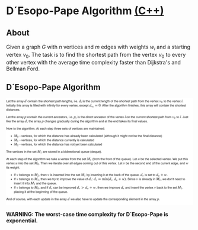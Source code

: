 # D´Esopo-Pape Algorithm [(C++)](./desopo-pape.cpp)

## About

Given a graph $G$ with $n$ vertices and $m$ edges with weights $w_i$ and a starting vertex $v_0$. The task is to find the shortest path from the vertex $v_0$ to every other vertex with the average time complexity faster than Dijkstra's and Bellman Ford.

## D´Esopo-Pape Algorithm

![Image](cp-algo-image.png)

**WARNING: The worst-case time complexity for D´Esopo-Pape is exponential.**
